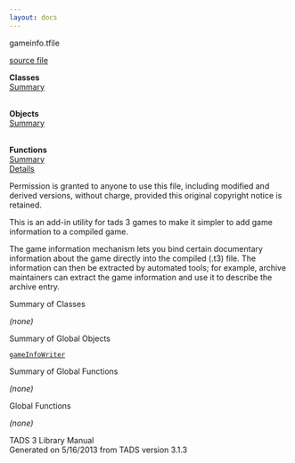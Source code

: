```yaml
---
layout: docs
---
```

<span class="title">gameinfo.t</span><span class="type">file</span>

[source file](../source/gameinfo.t.html)

**Classes**  
[Summary](#_ClassSummary_)  
 

**Objects**  
[Summary](#_ObjectSummary_)  
 

**Functions**  
[Summary](#_FunctionSummary_)  
[Details](#_Functions_)

<div class="fdesc">

Permission is granted to anyone to use this file, including modified and
derived versions, without charge, provided this original copyright
notice is retained.

This is an add-in utility for tads 3 games to make it simpler to add
game information to a compiled game.

The game information mechanism lets you bind certain documentary
information about the game directly into the compiled (.t3) file. The
information can then be extracted by automated tools; for example,
archive maintainers can extract the game information and use it to
describe the archive entry.

</div>

<span id="_ClassSummary_"></span>

<div class="mjhd">

<span class="hdln">Summary of Classes</span>  

</div>

*(none)* <span id="_ObjectSummary_"></span>

<div class="mjhd">

<span class="hdln">Summary of Global Objects</span>  

</div>

[`gameInfoWriter`](../object/gameInfoWriter.html)
<span id="FunctionSummary_"></span>

<div class="mjhd">

<span class="hdln">Summary of Global Functions</span>  

</div>

*(none)* <span id="_Functions_"></span>

<div class="mjhd">

<span class="hdln">Global Functions</span>  

</div>

*(none)*

<div class="ftr">

TADS 3 Library Manual  
Generated on 5/16/2013 from TADS version 3.1.3

</div>
